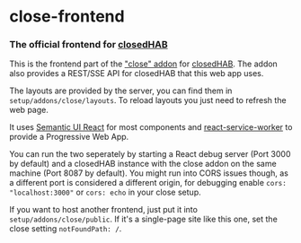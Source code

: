 # close-frontend

### The official frontend for [closedHAB](https://github.com/Ryz3D/closedHAB)

This is the frontend part of the ["close" addon](https://github.com/Ryz3D/closedHAB/blob/master/setup/addons/close.js) for [closedHAB](https://github.com/Ryz3D/closedHAB). The addon also provides a REST/SSE API for closedHAB that this web app uses.

The layouts are provided by the server, you can find them in ``setup/addons/close/layouts``. To reload layouts you just need to refresh the web page.

It uses [Semantic UI React](https://github.com/Semantic-Org/Semantic-UI-React) for most components and [react-service-worker](https://github.com/maxjf1/react-service-worker) to provide a Progressive Web App.

You can run the two seperately by starting a React debug server (Port 3000 by default) and a closedHAB instance with the close addon on the same machine (Port 8087 by default). You might run into CORS issues though, as a different port is considered a different origin, for debugging enable ``cors: "localhost:3000"`` or ``cors: echo`` in your close setup.

If you want to host another frontend, just put it into ``setup/addons/close/public``. If it's a single-page site like this one, set the close setting ``notFoundPath: /``.

